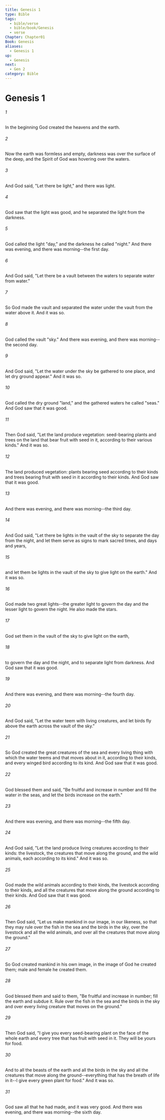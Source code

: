```yaml
---
title: Genesis 1
type: Bible
tags:
  - bible/verse
  - bible/book/Genesis
  - verse
Chapter: Chapter01
Book: Genesis
aliases:
  - Genesis 1
up:
  - Genesis
next:
  - Gen 2
category: Bible
---
```

# Genesis 1


###### 1 
In the beginning God created the heavens and the earth. 

###### 2 
Now the earth was formless and empty, darkness was over the surface of the deep, and the Spirit of God was hovering over the waters. 

###### 3 
And God said, "Let there be light," and there was light. 

###### 4 
God saw that the light was good, and he separated the light from the darkness. 

###### 5 
God called the light "day," and the darkness he called "night." And there was evening, and there was morning--the first day. 

###### 6 
And God said, "Let there be a vault between the waters to separate water from water." 

###### 7 
So God made the vault and separated the water under the vault from the water above it. And it was so. 

###### 8 
God called the vault "sky." And there was evening, and there was morning--the second day. 

###### 9 
And God said, "Let the water under the sky be gathered to one place, and let dry ground appear." And it was so. 

###### 10 
God called the dry ground "land," and the gathered waters he called "seas." And God saw that it was good. 

###### 11 
Then God said, "Let the land produce vegetation: seed-bearing plants and trees on the land that bear fruit with seed in it, according to their various kinds." And it was so. 

###### 12 
The land produced vegetation: plants bearing seed according to their kinds and trees bearing fruit with seed in it according to their kinds. And God saw that it was good. 

###### 13 
And there was evening, and there was morning--the third day. 

###### 14 
And God said, "Let there be lights in the vault of the sky to separate the day from the night, and let them serve as signs to mark sacred times, and days and years, 

###### 15 
and let them be lights in the vault of the sky to give light on the earth." And it was so. 

###### 16 
God made two great lights--the greater light to govern the day and the lesser light to govern the night. He also made the stars. 

###### 17 
God set them in the vault of the sky to give light on the earth, 

###### 18 
to govern the day and the night, and to separate light from darkness. And God saw that it was good. 

###### 19 
And there was evening, and there was morning--the fourth day. 

###### 20 
And God said, "Let the water teem with living creatures, and let birds fly above the earth across the vault of the sky." 

###### 21 
So God created the great creatures of the sea and every living thing with which the water teems and that moves about in it, according to their kinds, and every winged bird according to its kind. And God saw that it was good. 

###### 22 
God blessed them and said, "Be fruitful and increase in number and fill the water in the seas, and let the birds increase on the earth." 

###### 23 
And there was evening, and there was morning--the fifth day. 

###### 24 
And God said, "Let the land produce living creatures according to their kinds: the livestock, the creatures that move along the ground, and the wild animals, each according to its kind." And it was so. 

###### 25 
God made the wild animals according to their kinds, the livestock according to their kinds, and all the creatures that move along the ground according to their kinds. And God saw that it was good. 

###### 26 
Then God said, "Let us make mankind in our image, in our likeness, so that they may rule over the fish in the sea and the birds in the sky, over the livestock and all the wild animals, and over all the creatures that move along the ground." 

###### 27 
So God created mankind in his own image, in the image of God he created them; male and female he created them. 

###### 28 
God blessed them and said to them, "Be fruitful and increase in number; fill the earth and subdue it. Rule over the fish in the sea and the birds in the sky and over every living creature that moves on the ground." 

###### 29 
Then God said, "I give you every seed-bearing plant on the face of the whole earth and every tree that has fruit with seed in it. They will be yours for food. 

###### 30 
And to all the beasts of the earth and all the birds in the sky and all the creatures that move along the ground--everything that has the breath of life in it--I give every green plant for food." And it was so. 

###### 31 
God saw all that he had made, and it was very good. And there was evening, and there was morning--the sixth day. 
